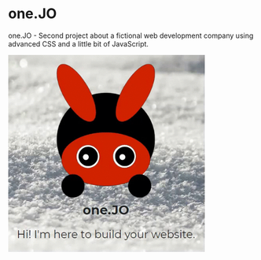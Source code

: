# one.JO
one.JO - Second project about a fictional web development company using advanced CSS and a little bit of JavaScript.

<img src="img/onejo.gif" width="400">
